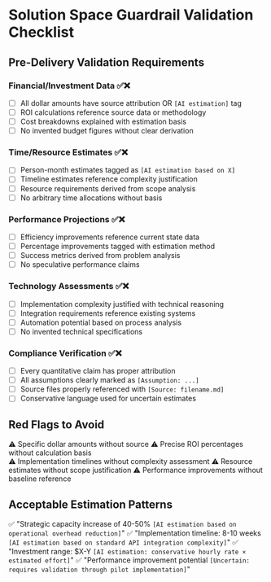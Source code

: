 # Solution Space Guardrail Validation Checklist

## Pre-Delivery Validation Requirements

### Financial/Investment Data ✅❌
- [ ] All dollar amounts have source attribution OR `[AI estimation]` tag
- [ ] ROI calculations reference source data or methodology
- [ ] Cost breakdowns explained with estimation basis
- [ ] No invented budget figures without clear derivation

### Time/Resource Estimates ✅❌
- [ ] Person-month estimates tagged as `[AI estimation based on X]`
- [ ] Timeline estimates reference complexity justification
- [ ] Resource requirements derived from scope analysis
- [ ] No arbitrary time allocations without basis

### Performance Projections ✅❌
- [ ] Efficiency improvements reference current state data
- [ ] Percentage improvements tagged with estimation method
- [ ] Success metrics derived from problem analysis
- [ ] No speculative performance claims

### Technology Assessments ✅❌
- [ ] Implementation complexity justified with technical reasoning
- [ ] Integration requirements reference existing systems
- [ ] Automation potential based on process analysis
- [ ] No invented technical specifications

### Compliance Verification ✅❌
- [ ] Every quantitative claim has proper attribution
- [ ] All assumptions clearly marked as `[Assumption: ...]`
- [ ] Source files properly referenced with `[Source: filename.md]`
- [ ] Conservative language used for uncertain estimates

## Red Flags to Avoid
⚠️ Specific dollar amounts without source
⚠️ Precise ROI percentages without calculation basis  
⚠️ Implementation timelines without complexity assessment
⚠️ Resource estimates without scope justification
⚠️ Performance improvements without baseline reference

## Acceptable Estimation Patterns
✅ "Strategic capacity increase of 40-50% `[AI estimation based on operational overhead reduction]`"
✅ "Implementation timeline: 8-10 weeks `[AI estimation based on standard API integration complexity]`"
✅ "Investment range: $X-Y `[AI estimation: conservative hourly rate × estimated effort]`"
✅ "Performance improvement potential `[Uncertain: requires validation through pilot implementation]`"
